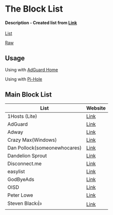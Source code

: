 # The Block List 

#### Description - Created list from [Link](https://github.com/dufferdonkey/hosts#master-block-list)
[List](data/)

[Raw](https://raw.githubusercontent.com/dufferdonkey/hosts/master/data/hosts.txt)

## Usage

Using with [AdGuard Home](https://adguard.com/en/adguard-home/overview.html)

Using with [Pi-Hole](https://pi-hole.net)

## Main Block List
| List  | Website |
| ------------- | ------------- |
| 1Hosts (Lite) | [Link](https://o0.pages.dev/) |
| AdGuard | [Link](https://github.com/AdguardTeam/AdguardFilters) |
| Adway | [Link](https://github.com/AdAway/AdAway/wiki/HostsSources)
| Crazy Max(Windows) | [Link](https://github.com/crazy-max/WindowsSpyBlocker/tree/master/data) |
| Dan Pollock(someonewhocares) | [Link](https://someonewhocares.org/) |
| Dandelion Sprout | [Link](https://github.com/DandelionSprout/adfilt)
| Disconnect.me | [Link](https://s3.amazonaws.com/lists.disconnect.me/simple_ad.txt)  |
| easylist | [Link](https://easylist.to) |
| GodByeAds | [Link](https://github.com/jerryn70/GoodbyeAds/tree/master/Hosts) |
| OISD | [Link](https://oisd.nl) |
| Peter Lowe | [Link](https://pgl.yoyo.org/as/) |
| Steven Black👍 | [Link](https://github.com/StevenBlack/hosts)  |
